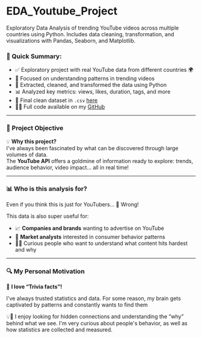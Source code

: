 # EDA_Youtube_Project

Exploratory Data Analysis of trending YouTube videos across multiple countries using Python. Includes data cleaning, transformation, and visualizations with Pandas, Seaborn, and Matplotlib.

### 🧾 Quick Summary:

- ✅ Exploratory project with real YouTube data from different countries 🌍  
- 🧠 Focused on understanding patterns in trending videos  
- 🧹 Extracted, cleaned, and transformed the data using Python  
- 📊 Analyzed key metrics: views, likes, duration, tags, and more  
- 📁 Final clean dataset in `.csv` [here](https://drive.google.com/uc?id=1v2onHqf7lmhaNaPQsc1m_ervym7EDLMS)  
- 🧑‍💻 Full code available on my [GitHub](https://github.com/camila-guerra)

---

### 🎯 Project Objective

💡 **Why this project?**  
I've always been fascinated by what can be discovered through large volumes of data.  
The **YouTube API** offers a goldmine of information ready to explore: trends, audience behavior, video impact... all in real time!

---

### 📊 Who is this analysis for?

Even if you think this is just for YouTubers...  🚫 Wrong!  

This data is also super useful for:
- 📈 **Companies and brands** wanting to advertise on YouTube  
- 🧠 **Market analysts** interested in consumer behavior patterns  
- 🧑‍💻 Curious people who want to understand what content hits hardest and why  

---

### 🔍 My Personal Motivation

🎨 **I love “Trivia facts”!**

I've always trusted statistics and data. For some reason, my brain gets captivated by patterns and constantly wants to find them

💡🧠 I enjoy looking for hidden connections and understanding the “why” behind what we see. I'm very curious about people's behavior, as well as how statistics are collected and measured.

